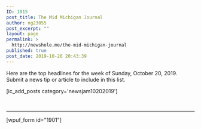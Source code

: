 ```yaml
---
ID: 1915
post_title: The Mid Michigan Journal
author: ng23055
post_excerpt: ""
layout: page
permalink: >
  http://newshole.me/the-mid-michigan-journal
published: true
post_date: 2019-10-20 20:43:39
---
```

Here are the top headlines for the week of Sunday, October 20, 2019. Submit a news tip or article to include in this list.

[ic_add_posts category='newsjam10202019']

&nbsp;

<hr />

[wpuf_form id="1901"]